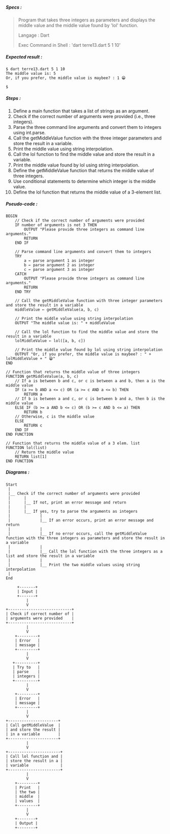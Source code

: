 ##### Specs :

> Program that takes three integers as parameters
> and displays the middle value and the middle value found by 'lol' function.
>
> Langage : Dart
>
> Exec Command in Shell : 'dart terre13.dart 5 1 10'

##### Expected result :

```
$ dart terre13.dart 5 1 10
The middle value is: 5
Or, if you prefer, the middle value is maybee? : 1 😁

$ 
```

##### Steps :

1.  Define a main function that takes a list of strings as an argument.
2.  Check if the correct number of arguments were provided (i.e., three integers).
3.  Parse the three command line arguments and convert them to integers using int.parse.
4.  Call the getMiddleValue function with the three integer parameters and store the result in a variable.
5.  Print the middle value using string interpolation.
6.  Call the lol function to find the middle value and store the result in a variable.
7.  Print the middle value found by lol using string interpolation.
8.  Define the getMiddleValue function that returns the middle value of three integers.
9.  Use conditional statements to determine which integer is the middle value.
10. Define the lol function that returns the middle value of a 3-element list.

##### Pseudo-code :

```
BEGIN
    // Check if the correct number of arguments were provided
    IF number of arguments is not 3 THEN
        OUTPUT "Please provide three integers as command line arguments."
        RETURN
    END IF

    // Parse command line arguments and convert them to integers
    TRY
        a ← parse argument 1 as integer
        b ← parse argument 2 as integer
        c ← parse argument 3 as integer
    CATCH
        OUTPUT "Please provide three integers as command line arguments."
        RETURN
    END TRY

    // Call the getMiddleValue function with three integer parameters and store the result in a variable
    middleValue ← getMiddleValue(a, b, c)

    // Print the middle value using string interpolation
    OUTPUT "The middle value is: " + middleValue

    // Call the lol function to find the middle value and store the result in a variable
    lolMiddleValue ← lol([a, b, c])

    // Print the middle value found by lol using string interpolation
    OUTPUT "Or, if you prefer, the middle value is maybee? : " + lolMiddleValue + " 😁"
END

// Function that returns the middle value of three integers
FUNCTION getMiddleValue(a, b, c)
    // If a is between b and c, or c is between a and b, then a is the middle value
    IF (a >= b AND a <= c) OR (a >= c AND a <= b) THEN
        RETURN a
    // If b is between a and c, or c is between b and a, then b is the middle value
    ELSE IF (b >= a AND b <= c) OR (b >= c AND b <= a) THEN
        RETURN b
    // Otherwise, c is the middle value
    ELSE
        RETURN c
    END IF
END FUNCTION

// Function that returns the middle value of a 3 elem. list
FUNCTION lol(list)
    // Return the middle value
    RETURN list[1]
END FUNCTION
```

##### Diagrams :

```
Start
 |
 |__ Check if the correct number of arguments were provided
 |      |
 |      |__ If not, print an error message and return
 |      |
 |      |__ If yes, try to parse the arguments as integers
 |             |
 |             |__ If an error occurs, print an error message and return
 |             |
 |             |__ If no error occurs, call the getMiddleValue function with the three integers as parameters and store the result in a variable
 |             |
 |             |__ Call the lol function with the three integers as a list and store the result in a variable
 |             |
 |             |__ Print the two middle values using string interpolation
 |
End
```

```
     +-------+
     | Input |
     +-------+
         |
         V
+----------------------------+
| Check if correct number of |
| arguments were provided    |
+----------------------------+
         |
         V
    +---------+
    | Error   |
    | message |
    +---------+
         |
         V
   +----------+
   | Try to   |
   | parse    |
   | integers |
   +----------+
         |
         V
    +---------+
    | Error   |
    | message |
    +---------+
         |
         V
+----------------------+
| Call getMiddleValue  |
| and store the result |
| in a variable        |
+----------------------+
         |
         V
+-----------------------+
| Call lol function and |
| store the result in a |
| variable              |
+-----------------------+
         |
         V
    +---------+
    | Print   |
    | the two |
    | middle  |
    | values  |
    +---------+
         |
         V
    +--------+
    | Output |
    +--------+
```
